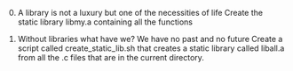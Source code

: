 0. A library is not a luxury but one of the necessities of life
Create the static library libmy.a containing all the functions

1. Without libraries what have we? We have no past and no future 
Create a script called create_static_lib.sh that creates a static library called liball.a from all the .c files that are in the current directory.
